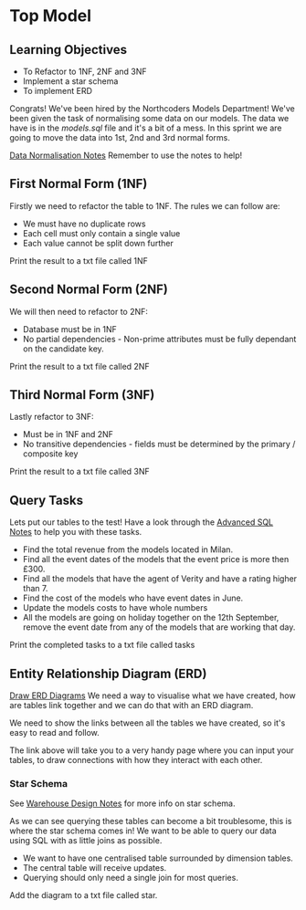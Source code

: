 # Top Model

## Learning Objectives

- To Refactor to 1NF, 2NF and 3NF
- Implement a star schema
- To implement ERD

Congrats! We've been hired by the Northcoders Models Department!
We've been given the task of normalising some data on our models.
The data we have is in the _models.sql_ file and it's a bit of a mess.
In this sprint we are going to move the data into 1st, 2nd and 3rd normal forms.

[Data Normalisation Notes](https://notes.northcoders.com/courses/de-data/data-normalisation)
Remember to use the notes to help!

## First Normal Form (1NF)

Firstly we need to refactor the table to 1NF. The rules we can follow are:

- We must have no duplicate rows
- Each cell must only contain a single value
- Each value cannot be split down further

Print the result to a txt file called 1NF

## Second Normal Form (2NF)

We will then need to refactor to 2NF:

- Database must be in 1NF
- No partial dependencies - Non-prime attributes must be fully dependant on the candidate key.

Print the result to a txt file called 2NF

## Third Normal Form (3NF)

Lastly refactor to 3NF:

- Must be in 1NF and 2NF
- No transitive dependencies - fields must be determined by the primary / composite key

Print the result to a txt file called 3NF

## Query Tasks

Lets put our tables to the test!
Have a look through the [Advanced SQL Notes](https://notes.northcoders.com/courses/de-data/advanced-sql) to help you with these tasks.

- Find the total revenue from the models located in Milan.
- Find all the event dates of the models that the event price is more then £300.
- Find all the models that have the agent of Verity and have a rating higher than 7.
- Find the cost of the models who have event dates in June.
- Update the models costs to have whole numbers
- All the models are going on holiday together on the 12th September, remove the event date from any of the models that are working that day.

Print the completed tasks to a txt file called tasks

## Entity Relationship Diagram (ERD)

[Draw ERD Diagrams](https://dbdiagram.io/home)
We need a way to visualise what we have created, how are tables link together and we can do that with an ERD diagram.

We need to show the links between all the tables we have created, so it's easy to read and follow.

The link above will take you to a very handy page where you can input your tables, to draw connections with how they interact with each other.

### Star Schema

See [Warehouse Design Notes](https://notes.northcoders.com/courses/de-data/warehouse-design) for more info on star schema.

As we can see querying these tables can become a bit troublesome, this is where the star schema comes in!
We want to be able to query our data using SQL with as little joins as possible.

- We want to have one centralised table surrounded by dimension tables.
- The central table will receive updates.
- Querying should only need a single join for most queries.

Add the diagram to a txt file called star.
